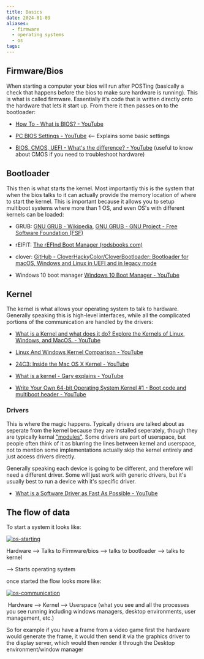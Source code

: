 ```yaml
---
title: Basics
date: 2024-01-09
aliases:
  - firmware
  - operating systems
  - os
tags:
---
```


## Firmware/Bios

When starting a computer your bios will run after POSTing (basically a check that happens before the bios to make sure hardware is running). This is what is called firmware. Essentially it's code that is written directly onto the hardware that lets it start up. From there it then passes on to the bootloader:

- [How To - What is BIOS? - YouTube](https://www.youtube.com/watch?v=ncUmWthHrU0)
    
- [PC BIOS Settings - YouTube](https://www.youtube.com/watch?v=ezubjTO7rRI) <-- Explains some basic settings
    
- [BIOS, CMOS, UEFI - What's the difference? - YouTube](https://www.youtube.com/watch?v=LGz0Io_dh_I) (useful to know about CMOS if you need to troubleshoot hardware)
    

## Bootloader

This then is what starts the kernel. Most importantly this is the system that when the bios talks to it can actually provide the memory location of where to start the kernel. This is important because it allows you to setup multiboot systems where more than 1 OS, and even OS's with different kernels can be loaded:

- GRUB: [GNU GRUB - Wikipedia](https://en.wikipedia.org/wiki/GNU_GRUB), [GNU GRUB - GNU Project - Free Software Foundation (FSF)](https://www.gnu.org/software/grub/)
    
- rEIFIT: [The rEFInd Boot Manager (rodsbooks.com)](https://www.rodsbooks.com/refind/)
    
- clover: [GitHub - CloverHackyColor/CloverBootloader: Bootloader for macOS, Windows and Linux in UEFI and in legacy mode](https://github.com/CloverHackyColor/CloverBootloader)
    
- Windows 10 boot manager [Windows 10 Boot Manager - YouTube](https://www.youtube.com/watch?v=coeo_8RqeZA)
    

## Kernel

The kernel is what allows your operating system to talk to hardware. Generally speaking this is high-level interfaces, while all the complicated portions of the communication are handled by the drivers:

- [What is a Kernel and what does it do? Explore the Kernels of Linux, Windows, and MacOS. - YouTube](https://www.youtube.com/watch?v=IvGdY6luTtU)
    
- [Linux And Windows Kernel Comparison - YouTube](https://www.youtube.com/watch?v=Nz-vWYM-2Gw)
    
- [24C3: Inside the Mac OS X Kernel - YouTube](https://www.youtube.com/watch?v=-7GMHB3Plc8)
    
- [What is a kernel - Gary explains - YouTube](https://www.youtube.com/watch?v=mycVSMyShk8)
    
- [Write Your Own 64-bit Operating System Kernel #1 - Boot code and multiboot header - YouTube](https://www.youtube.com/watch?v=FkrpUaGThTQ)
    

### Drivers

This is where the magic happens. Typically drivers are talked about as seperate from the kernel because they are installed seperately, though they are typically kernal ["modules"](https://en.wikipedia.org/wiki/Loadable_kernel_module). Some drivers are part of userspace, but people often think of it as blurring the lines between kernel and userspace, not to mention some implementations actually skip the kernel entirely and just access drivers directly.

Generally speaking each device is going to be different, and therefore will need a different driver. Some will just work with generic drivers, but it's usually best to run a device with it's specific driver.

- [What is a Software Driver as Fast As Possible - YouTube](https://www.youtube.com/watch?v=t-aRlwLI-b0)

## The flow of data

To start a system it looks like:

[![os-starting](https://gist.githubusercontent.com/Descent098/ab3bc88425c71e36f3583d916b9ee2b9/raw/c8497db3647bcb1e934120a32b60775c1874ee8f/os-starting.png)](https://gist.githubusercontent.com/Descent098/ab3bc88425c71e36f3583d916b9ee2b9/raw/c8497db3647bcb1e934120a32b60775c1874ee8f/os-starting.png)

Hardware --> Talks to Firmware/bios --> talks to bootloader --> talks to kernel

--> Starts operating system

once started the flow looks more like:

[![os-communication](https://gist.githubusercontent.com/Descent098/ab3bc88425c71e36f3583d916b9ee2b9/raw/c43b126c242e1834e3e4c015940e5735d1adc861/os-communication.png)](https://gist.githubusercontent.com/Descent098/ab3bc88425c71e36f3583d916b9ee2b9/raw/c43b126c242e1834e3e4c015940e5735d1adc861/os-communication.png)

 Hardware --> Kernel --> Userspace (what you see and all the processes you see running including windows managers, desktop environments, user management, etc.)

So for example if you have a frame from a video game first the hardware would generate the frame, it would then send it via the graphics driver to the display server, which would then render it through the Desktop environment/window manager